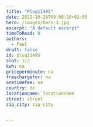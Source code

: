 ```yaml
---
title: "Pluq11495"
date: 2022-10-28T09:08:26+02:00
hero: /images/hero-3.jpg
excerpt: "A default excerpt"
timeToRead: 0
authors:
  - Paul
draft: false
id: pluq11495
slot: 1|2
kwh: na
priceperminute: na
freechargefor: na
onetimefee: na
country: de
locationname: locationname
street: street
zip_city: zip-city


---
```

